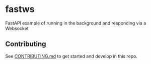 # fastws

FastAPI example of running in the background and responding via a Websocket

## Contributing

See [CONTRIBUTING.md](CONTRIBUTING.md) to get started and develop in this repo.
